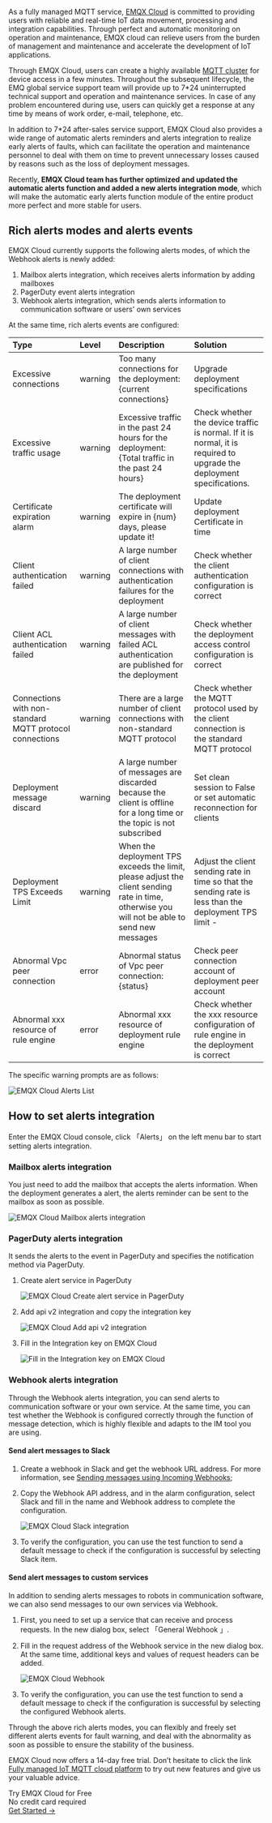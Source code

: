 As a fully managed MQTT service, [EMQX Cloud](https://www.emqx.com/en/cloud) is committed to providing users with reliable and real-time IoT data movement, processing and integration capabilities. Through perfect and automatic monitoring on operation and maintenance, EMQX cloud can relieve users from the burden of management and maintenance and accelerate the development of IoT applications.

Through EMQX Cloud, users can create a highly available [MQTT cluster](https://www.emqx.com/en/blog/tag/mqtt-broker-clustering) for device access in a few minutes. Throughout the subsequent lifecycle, the EMQ global service support team will provide up to 7*24 uninterrupted technical support and operation and maintenance services. In case of any problem encountered during use, users can quickly get a response at any time by means of work order, e-mail, telephone, etc.

In addition to 7*24 after-sales service support, EMQX Cloud also provides a wide range of automatic alerts reminders and alerts integration to realize early alerts of faults, which can facilitate the operation and maintenance personnel to deal with them on time to prevent unnecessary losses caused by reasons such as the loss of deployment messages.

Recently, **EMQX Cloud team has further optimized and updated the automatic alerts function and added a new alerts integration mode**, which will make the automatic early alerts function module of the entire product more perfect and more stable for users.

## Rich alerts modes and alerts events

EMQX Cloud currently supports the following alerts modes, of which the Webhook alerts is newly added:

1. Mailbox alerts integration, which receives alerts information by adding mailboxes
2. PagerDuty event alerts integration
3. Webhook alerts integration, which sends alerts information to communication software or users' own services

At the same time, rich alerts events are configured:

| **Type**                                                | **Level** | Description                                                  | Solution                                                     |
| :------------------------------------------------------ | :-------- | :----------------------------------------------------------- | :----------------------------------------------------------- |
| Excessive connections                                   | warning   | Too many connections for the deployment: {current connections} | Upgrade deployment specifications                            |
| Excessive traffic usage                                 | warning   | Excessive traffic in the past 24 hours for the deployment: {Total traffic in the past 24 hours} | Check whether the device traffic is normal. If it is normal, it is required to upgrade the deployment specifications. |
| Certificate expiration alarm                            | warning   | The deployment certificate will expire in {num} days, please update it! | Update deployment Certificate in time                        |
| Client authentication failed                            | warning   | A large number of client connections with authentication failures for the deployment | Check whether the client authentication configuration is correct |
| Client ACL authentication failed                        | warning   | A large number of client messages with failed ACL authentication are published for the deployment | Check whether the deployment access control configuration is correct |
| Connections with non-standard MQTT protocol connections | warning   | There are a large number of client connections with non-standard MQTT protocol | Check whether the MQTT protocol used by the client connection is the standard MQTT protocol |
| Deployment message discard                              | warning   | A large number of messages are discarded because the client is offline for a long time or the topic is not subscribed | Set clean session to False or set automatic reconnection for clients |
| Deployment TPS Exceeds Limit                            | warning   | When the deployment TPS exceeds the limit, please adjust the client sending rate in time, otherwise you will not be able to send new messages | Adjust the client sending rate in time so that the sending rate is less than the deployment TPS limit - |
| Abnormal Vpc peer connection                            | error     | Abnormal status of Vpc peer connection: {status}             | Check peer connection account of deployment peer account     |
| Abnormal xxx resource of rule engine                    | error     | Abnormal xxx resource of deployment rule engine              | Check whether the xxx resource configuration of rule engine in the deployment is correct |

The specific warning prompts are as follows:

![EMQX Cloud Alerts List](https://assets.emqx.com/images/cde3aef6b6dbaa68a934ebd99b829b42.png)

## How to set alerts integration

Enter the EMQX Cloud console, click 「Alerts」 on the left menu bar to start setting alerts integration.

### Mailbox alerts integration

You just need to add the mailbox that accepts the alerts information. When the deployment generates a alert, the alerts reminder can be sent to the mailbox as soon as possible.

![EMQX Cloud Mailbox alerts integration](https://assets.emqx.com/images/2ddd29ab2c46e3834e9a1efd969cae9a.png)
 

### PagerDuty alerts integration

It sends the alerts to the event in PagerDuty and specifies the notification method via PagerDuty.

1. Create alert service in PagerDuty

	![EMQX Cloud Create alert service in PagerDuty](https://assets.emqx.com/images/2f482f2c10d01eb9a93127b319827d5d.png)
 
2. Add api v2 integration and copy the integration key

	![EMQX Cloud Add api v2 integration](https://assets.emqx.com/images/6e24f9335779f40d3dff46921c81ced1.png)
 
3. Fill in the Integration key on EMQX Cloud

	![Fill in the Integration key on EMQX Cloud](https://assets.emqx.com/images/266896882af3819bcfef98629272f264.png)

### Webhook alerts integration

Through the Webhook alerts integration, you can send alerts to communication software or your own service. At the same time, you can test whether the Webhook is configured correctly through the function of message detection, which is highly flexible and adapts to the IM tool you are using.

#### Send alert messages to Slack

1. Create a webhook in Slack and get the webhook URL address. For more information, see [Sending messages using Incoming Webhooks](https://api.slack.com/messaging/webhooks?spm=a2c4g.11186623.0.0.2fa63db5J0PRQp);

2. Copy the Webhook API address, and in the alarm configuration, select Slack and fill in the name and Webhook address to complete the configuration.

	![EMQX Cloud Slack integration](https://assets.emqx.com/images/3fb039362fc3ee7d2f3774dc8e85be46.png)
    
3. To verify the configuration, you can use the test function to send a default message to check if the configuration is successful by selecting Slack item.

#### Send alert messages to custom services

In addition to sending alerts messages to robots in communication software, we can also send messages to our own services via Webhook.

1. First, you need to set up a service that can receive and process requests. In the new dialog box, select 「General Webhook 」.

2. Fill in the request address of the Webhook service in the new dialog box. At the same time, additional keys and values of request headers can be added.

	![EMQX Cloud Webhook](https://assets.emqx.com/images/1d8a406423f407a00e3aed3faf4ec135.png)  

3. To verify the configuration, you can use the test function to send a default message to check if the configuration is successful by selecting the configured Webhook alerts.

 
Through the above rich alerts modes, you can flexibly and freely set different alerts events for fault warning, and deal with the abnormality as soon as possible to ensure the stability of the business.

EMQX Cloud now offers a 14-day free trial. Don’t hesitate to click the link [Fully managed IoT MQTT cloud platform](https://www.emqx.com/en/cloud) to try out new features and give us your valuable advice.


<section class="promotion">
    <div>
        Try EMQX Cloud for Free
        <div class="is-size-14 is-text-normal has-text-weight-normal">No credit card required</div>
    </div>
    <a href="https://www.emqx.com/en/signup?continue=https://cloud-intl.emqx.com/console/deployments/0?oper=new" class="button is-gradient px-5">Get Started →</a >
</section>
